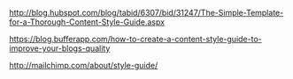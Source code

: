 http://blog.hubspot.com/blog/tabid/6307/bid/31247/The-Simple-Template-for-a-Thorough-Content-Style-Guide.aspx

https://blog.bufferapp.com/how-to-create-a-content-style-guide-to-improve-your-blogs-quality

http://mailchimp.com/about/style-guide/